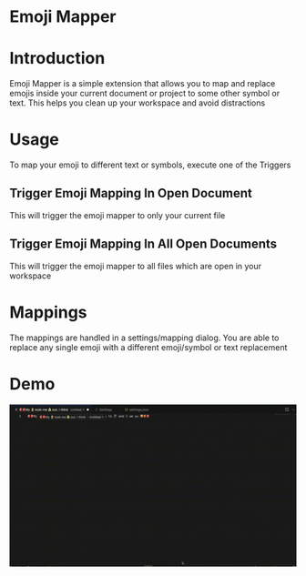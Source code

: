 Emoji Mapper
============

# Introduction

Emoji Mapper is a simple extension that allows you to map and replace emojis
inside your current document or project to some other symbol or text. This
helps you clean up your workspace and avoid distractions

# Usage

To map your emoji to different text or symbols, execute one of the Triggers

## Trigger Emoji Mapping In Open Document

This will trigger the emoji mapper to only your current file

## Trigger Emoji Mapping In All Open Documents

This will trigger the emoji mapper to all files which are open in your
workspace

# Mappings

The mappings are handled in a settings/mapping dialog. You are able to
replace any single emoji with a different emoji/symbol or text replacement

# Demo

![](https://github.com/srz2/emoji-mapper/blob/main/assets/screenrecording.gif)

